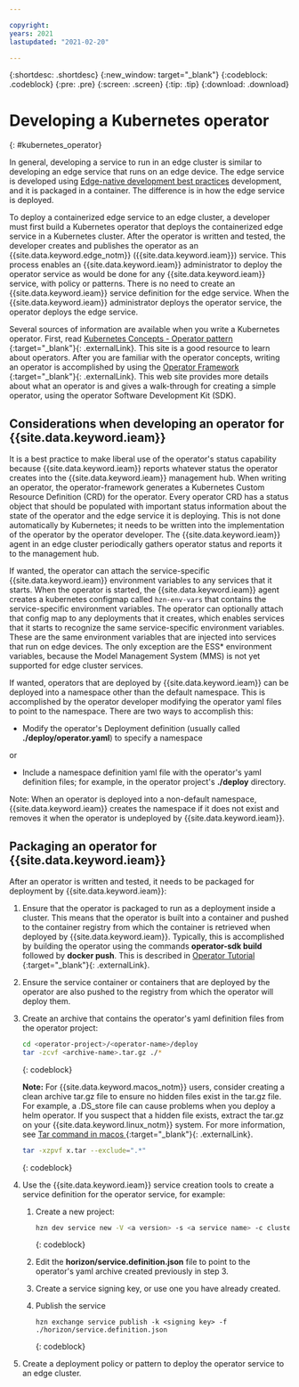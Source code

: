 ```yaml
---

copyright:
years: 2021
lastupdated: "2021-02-20"

---
```


{:shortdesc: .shortdesc}
{:new_window: target="_blank"}
{:codeblock: .codeblock}
{:pre: .pre}
{:screen: .screen}
{:tip: .tip}
{:download: .download}

# Developing a Kubernetes operator
{: #kubernetes_operator}

In general, developing a service to run in an edge cluster is similar to developing an edge service that runs on an edge device. The edge service is developed using [Edge-native development best practices](best_practices.md) development, and it is packaged in a container. The difference is in how the edge service is deployed.

To deploy a containerized edge service to an edge cluster, a developer must first build a Kubernetes operator that deploys the containerized edge service in a Kubernetes cluster. After the operator is written and tested, the developer creates and publishes the operator as an {{site.data.keyword.edge_notm}} ({{site.data.keyword.ieam}}) service. This process enables an {{site.data.keyword.ieam}} administrator to deploy the operator service as would be done for any {{site.data.keyword.ieam}} service, with policy or patterns. There is no need to create an {{site.data.keyword.ieam}} service definition for the edge service. When the {{site.data.keyword.ieam}} administrator deploys the operator service, the operator deploys the edge service.

Several sources of information are available when you write a Kubernetes operator. First, read [Kubernetes Concepts - Operator pattern ](https://kubernetes.io/docs/concepts/extend-kubernetes/operator/){:target="_blank"}{: .externalLink}. This site is a good resource to learn about operators. After you are familiar with the operator concepts, writing an operator is accomplished by using the [Operator Framework ](https://operatorframework.io/){:target="_blank"}{: .externalLink}. This web site provides more details about what an operator is and gives a walk-through for creating a simple operator, using the operator Software Development Kit (SDK).

## Considerations when developing an operator for {{site.data.keyword.ieam}}

It is a best practice to make liberal use of the operator's status capability because {{site.data.keyword.ieam}} reports whatever status the operator creates into the {{site.data.keyword.ieam}} management hub. When writing an operator, the operator-framework generates a Kubernetes Custom Resource Definition (CRD) for the operator. Every operator CRD has a status object that should be populated with important status information about the state of the operator and the edge service it is deploying. This is not done automatically by Kubernetes; it needs to be written into the implementation of the operator by the operator developer. The {{site.data.keyword.ieam}} agent in an edge cluster periodically gathers operator status and reports it to the management hub.

If wanted, the operator can attach the service-specific {{site.data.keyword.ieam}} environment variables to any services that it starts. When the operator is started, the {{site.data.keyword.ieam}} agent creates a kubernetes configmap called `hzn-env-vars` that contains the service-specific environment variables. The operator can optionally attach that config map to any deployments that it creates, which enables services that it starts to recognize the same service-specific environment variables. These are the same environment variables that are injected into services that run on edge devices. The only exception are the ESS* environment variables, because the Model Management System (MMS) is not yet supported for edge cluster services.

If wanted, operators that are deployed by {{site.data.keyword.ieam}} can be deployed into a namespace other than the default namespace. This is accomplished by the operator developer modifying the operator yaml files to point to the namespace. There are two ways to accomplish this:

* Modify the operator's Deployment definition (usually called **./deploy/operator.yaml**) to specify a namespace

or

* Include a namespace definition yaml file with the operator's yaml definition files; for example, in the operator project's **./deploy** directory.

Note: When an operator is deployed into a non-default namespace, {{site.data.keyword.ieam}} creates the namespace if it does not exist and removes it when the operator is undeployed by {{site.data.keyword.ieam}}.

## Packaging an operator for {{site.data.keyword.ieam}}

After an operator is written and tested, it needs to be packaged for deployment by {{site.data.keyword.ieam}}:

1. Ensure that the operator is packaged to run as a deployment inside a cluster. This means that the operator is built into a container and pushed to the container registry from which the container is retrieved when deployed by {{site.data.keyword.ieam}}. Typically, this is accomplished by building the operator using the commands **operator-sdk build** followed by **docker push**. This is described in [Operator Tutorial ](https://sdk.operatorframework.io/docs/building-operators/golang/tutorial/#2-run-as-a-deployment-inside-the-cluster){:target="_blank"}{: .externalLink}.

2. Ensure the service container or containers that are deployed by the operator are also pushed to the registry from which the operator will deploy them.

3. Create an archive that contains the operator's yaml definition files from the operator project:

   ```bash
   cd <operator-project>/<operator-name>/deploy
   tar -zcvf <archive-name>.tar.gz ./*
   ```
   {: codeblock}

   **Note:** For {{site.data.keyword.macos_notm}} users, consider creating a clean archive tar.gz file to ensure no hidden files exist in the tar.gz file. For example, a .DS_store file can cause problems when you deploy a helm operator. If you suspect that a hidden file exists, extract the tar.gz on your {{site.data.keyword.linux_notm}} system. For more information, see [Tar command in macos ](https://stackoverflow.com/questions/8766730/tar-command-in-mac-os-x-adding-hidden-files-why){:target="_blank"}{: .externalLink}.

   ```bash
   tar -xzpvf x.tar --exclude=".*"
   ```
   {: codeblock}

4. Use the {{site.data.keyword.ieam}} service creation tools to create a service definition for the operator service, for example:

   1. Create a new project:

      ```bash
      hzn dev service new -V <a version> -s <a service name> -c cluster
      ```
      {: codeblock}

   2. Edit the **horizon/service.definition.json** file to point to the operator's yaml archive created previously in step 3.

   3. Create a service signing key, or use one you have already created.

   4. Publish the service

      ```
      hzn exchange service publish -k <signing key> -f ./horizon/service.definition.json
      ```
      {: codeblock}

5. Create a deployment policy or pattern to deploy the operator service to an edge cluster.
